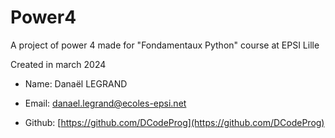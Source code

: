 # Power4

A project of power 4 made for "Fondamentaux Python" course at EPSI Lille

Created in march 2024



- Name: Danaël LEGRAND

- Email: danael.legrand@ecoles-epsi.net

- Github: [https://github.com/DCodeProg](https://github.com/DCodeProg)
